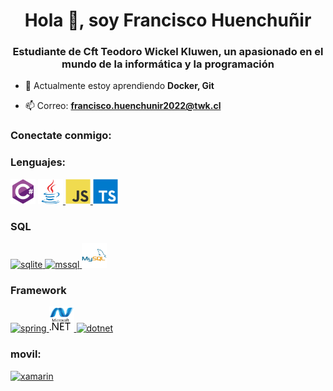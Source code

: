 <h1 align="center">Hola 👋, soy Francisco Huenchuñir</h1>
<h3 align="center">Estudiante de Cft Teodoro Wickel Kluwen, un apasionado en el mundo de la informática y la programación</h3>

- 🌱 Actualmente estoy aprendiendo **Docker, Git**

- 📫 Correo: **francisco.huenchunir2022@twk.cl**

<h3 align="left">Conectate conmigo:</h3>
<p align="left">
</p>

<h3 align="left">Lenguajes:</h3>
<p align="left"> <a href="https://www.w3schools.com/cs/" target="_blank" rel="noreferrer"> <img src="https://raw.githubusercontent.com/devicons/devicon/master/icons/csharp/csharp-original.svg" alt="csharp" width="40" height="40"/></a>  <a href="https://www.java.com" target="_blank" rel="noreferrer"> <img src="https://raw.githubusercontent.com/devicons/devicon/master/icons/java/java-original.svg" alt="java" width="40" height="40"/> </a> <a href="https://developer.mozilla.org/en-US/docs/Web/JavaScript" target="_blank" rel="noreferrer"> <img src="https://raw.githubusercontent.com/devicons/devicon/master/icons/javascript/javascript-original.svg" alt="javascript" width="40" height="40"/> </a> 
   <a href="https://www.typescriptlang.org/" target="_blank" rel="noreferrer"> <img src="https://raw.githubusercontent.com/devicons/devicon/master/icons/typescript/typescript-original.svg" alt="typescript" width="40" height="40"/> </a> 
 </p>
<h3 aling="left">SQL</h3>
 <a href="https://www.sqlite.org/" target="_blank" rel="noreferrer"> <img src="https://www.vectorlogo.zone/logos/sqlite/sqlite-icon.svg" alt="sqlite" width="40" height="40"/> </a><a href="https://www.microsoft.com/en-us/sql-server" target="_blank" rel="noreferrer"> <img src="https://www.svgrepo.com/show/303229/microsoft-sql-server-logo.svg" alt="mssql" width="40" height="40"/> </a> <a href="https://www.mysql.com/" target="_blank" rel="noreferrer"> <img src="https://raw.githubusercontent.com/devicons/devicon/master/icons/mysql/mysql-original-wordmark.svg" alt="mysql" width="40" height="40"/> </a> 
 
<h3 aling="left">Framework</h3>
<a href="https://spring.io/" target="_blank" rel="noreferrer"> <img src="https://www.vectorlogo.zone/logos/springio/springio-icon.svg" alt="spring" width="40" height="40"/>
   <a href="https://dotnet.microsoft.com/" target="_blank" rel="noreferrer"> <img src="https://raw.githubusercontent.com/devicons/devicon/master/icons/dot-net/dot-net-original-wordmark.svg" alt="dotnet" width="40" height="40"/> 
      <a href="https://dotnet.microsoft.com/" target="_blank" rel="noreferrer"> <img src="https://ibb.co/p4KX1Jw" alt="dotnet" width="40" height="40"/> 
</a>

<h3 align="left">movil:</h3>
  <a href="https://dotnet.microsoft.com/apps/xamarin" target="_blank" rel="noreferrer"> <img src="[https://raw.githubusercontent.com/detain/svg-logos/780f25886640cef088af994181646db2f6b1a3f8/svg/xamarin.svg](https://ibb.co/p4KX1Jw)" alt="xamarin" width="40" height="40"/> </a>
